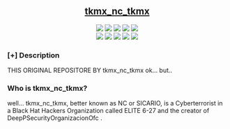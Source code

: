 <h2 align="center"><u>tkmx_nc_tkmx</u></h2>
<p align="center">
    <img src="https://img.shields.io/github/stars/tkmx_nc_tkmx /TKMX-NC-TKMX?style=for-the-badge&color=orange">
    <img src="https://img.shields.io/github/forks/tkmx_nc_tkmx /TKMX-NC-TKMX?style=for-the-badge&color=purple">
    <img src="https://img.shields.io/github/license/tkmx_nc_tkmx /TKMX-NC-TKMX?style=for-the-badge&color=blue">
    <img src="https://img.shields.io/github/issues/tkmx_nc_tkmx /TKMX-NC-TKMX?style=for-the-badge&color=red">
    <img src="https://img.shields.io/github/contributors/tkmx_nc_tkmx /TKMX-NC-TKMX?style=for-the-badge&color=cyan">
<br>
    <img src="https://img.shields.io/badge/Author-tkmx_nc_tkmx -magenta?style=flat-square">
    <img src="https://img.shields.io/badge/Open%20Source-Yes-orange?style=flat-square">
    <img src="https://img.shields.io/badge/Maintained-Yes-cyan?style=flat-square">
    <img src="https://img.shields.io/badge/Made%20In-Nicaragua-green?style=flat-square">
    <img src="https://img.shields.io/badge/Written%20In-Php Python HTML  SQL SQLi Js Java Css C++-blue?style=flat-square">
<br>
  
</p>

### [+] Description
THIS ORIGINAL REPOSITORE BY tkmx_nc_tkmx
ok...  but..
### Who is tkmx_nc_tkmx?
well... tkmx_nc_tkmx, better known as NC or SICARIO, is a Cyberterrorist in a Black Hat Hackers Organization called ELITE 6-27 and the creator of DeepPSecurityOrganizacionOfc .
